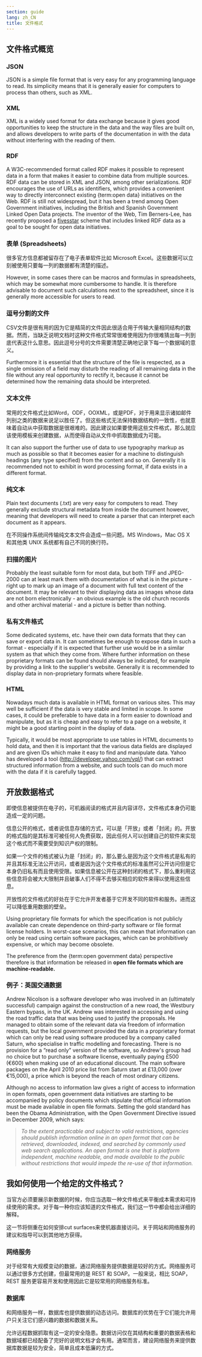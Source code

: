```yaml
---
section: guide
lang: zh_CN
title: 文件格式
---
```


## 文件格式概览

### JSON

JSON is a simple file format that is very easy for any programming language to read. Its simplicity means that it is generally easier for computers to process than others, such as XML.

### XML

XML is a widely used format for data exchange because it gives good opportunities to keep the structure in the data and the way files are built on, and allows developers to write parts of the documentation in with the data without interfering with the reading of them.

### RDF

A W3C-recommended format called RDF makes it possible to represent data in a form that makes it easier to combine data from multiple sources. RDF data can be stored in XML and JSON, among other serializations. RDF encourages the use of URLs as identifiers, which provides a convenient way to directly interconnect existing {term:open data} initiatives on the Web. RDF is still not widespread, but it has been a trend among Open Government initiatives, including the British and Spanish Government Linked Open Data projects. The inventor of the Web, Tim Berners-Lee, has recently proposed a [fivesstar](http://lab.linkeddata.deri.ie/2010/star-scheme-by-example/) scheme that includes linked RDF data as a goal to be sought for open data initiatives.

### 表单 (Spreadsheets)

很多官方信息都被留存在了电子表单软件比如 Microsoft Excel。这些数据可以立刻被使用只要每一列的数据都有清楚的描述。

However, in some cases there can be macros and formulas in spreadsheets, which may be somewhat more cumbersome to handle. It is therefore advisable to document such calculations next to the spreadsheet, since it is generally more accessible for users to read.

### 逗号分割的文件

CSV文件是很有用的因为它是精简的文件因此很适合用于传输大量相同结构的数据。然而，当缺乏说明文档时这种文件格式常常很难使用因为你很难猜出每一列到底代表这什么意思。因此逗号分号的文件需要清楚正确地记录下每一个数据域的意义。

Furthermore it is essential that the structure of the file is respected, as a single omission of a field may disturb the reading of all remaining data in the file without any real opportunity to rectify it, because it cannot be determined how the remaining data should be interpreted.

### 文本文件

常用的文件格式比如Word，ODF，OOXML，或是PDF，对于用来显示诸如邮件列别之类的数据来说足以胜任了。但这些格式无法保持数据结构的一致性，也就意味着自动从中获取数据是很艰难的。因此建议如果要使用这些文件格式，那么就应该使用模板来创建数据，从而使得自动从文件中抓取数据成为可能。

It can also support the further use of data to use typography markup as much as possible so that it becomes easier for a machine to distinguish headings (any type specified) from the content and so on. Generally it is recommended not to exhibit in word processing format, if data exists in a different format.

### 纯文本

Plain text documents (.txt) are very easy for computers to read. They generally exclude structural metadata from inside the document however, meaning that developers will need to create a parser that can interpret each document as it appears.

在不同操作系统间传输纯文本文件会造成一些问题。MS Windows，Mac OS X 和其他类 UNIX 系统都有自己不同的换行符。

### 扫描的图片

Probably the least suitable form for most data, but both TIFF and JPEG-2000 can at least mark them with documentation of what is in the picture - right up to mark up an image of a document with full text content of the document. It may be relevant to their displaying data as images whose data are not born electronically - an obvious example is the old church records and other archival material - and a picture is better than nothing.

### 私有文件格式

Some dedicated systems, etc. have their own data formats that they can save or export data in. It can sometimes be enough to expose data in such a format - especially if it is expected that further use would be in a similar system as that which they come from. Where further information on these proprietary formats can be found should always be indicated, for example by providing a link to the supplier's website. Generally it is recommended to display data in non-proprietary formats where feasible.

### HTML

Nowadays much data is available in HTML format on various sites. This may well be sufficient if the data is very stable and limited in scope. In some cases, it could be preferable to have data in a form easier to download and manipulate, but as it is cheap and easy to refer to a page on a website, it might be a good starting point in the display of data.

Typically, it would be most appropriate to use tables in HTML documents to hold data, and then it is important that the various data fields are displayed and are given IDs which make it easy to find and manipulate data. Yahoo has developed a tool (<http://developer.yahoo.com/yql/>) that can extract structured information from a website, and such tools can do much more with the data if it is carefully tagged.

## 开放数据格式

即使信息被提供在电子的，可机器阅读的格式并且内容详尽，文件格式本身仍可能造成一定的问题。

信息公开的格式，或者说信息存储的方式，可以是「开放」或者「封闭」的。开放的格式指的是其标准可被任何人免费获取，因此任何人可以创建自己的软件来实现这个格式而不需要受到知识产权的限制。

如果一个文件的格式被认为是「封闭」的，那么要么是因为这个文件格式是私有的并且其标准无法公开访问，或者是因为这个文件格式的标准虽然可公开访问但是它本身仍旧私有而且使用受限。如果信息被公开在这种封闭的格式下，那么重利用这些信息将会被大大限制并且破事人们不得不去够买相应的软件来得以使用这些信息。

开放性的文件格式的好处在于它允许开发者基于它开发不同的软件和服务。进而这可以降低重用数据的壁垒。

Using proprietary file formats for which the specification is not publicly available can create dependence on third-party software or file format license holders. In worst-case scenarios, this can mean that information can only be read using certain software packages, which can be prohibitively expensive, or which may become obsolete.

The preference from the {term:open government data} perspective therefore is that information be released in **open file formats which are machine-readable.**

### 例子：英国交通数据

Andrew Nicolson is a software developer who was involved in an (ultimately successful) campaign against the construction of a new road, the Westbury Eastern bypass, in the UK. Andrew was interested in accessing and using the road traffic data that was being used to justify the proposals. He managed to obtain some of the relevant data via freedom of information requests, but the local government provided the data in a proprietary format which can only be read using software produced by a company called Saturn, who specialise in traffic modelling and forecasting. There is no provision for a “read only” version of the software, so Andrew's group had no choice but to purchase a software license, eventually paying £500 (€600) when making use of an educational discount. The main software packages on the April 2010 price list from Saturn start at £13,000 (over €15,000), a price which is beyond the reach of most ordinary citizens.

Although no access to information law gives a right of access to information in open formats, open government data initiatives are starting to be accompanied by policy documents which stipulate that official information must be made available in open file formats. Setting the gold standard has been the Obama Administration, with the Open Government Directive issued in December 2009, which says:

> *To the extent practicable and subject to valid restrictions, agencies should publish information online in an open format that can be retrieved, downloaded, indexed, and searched by commonly used web search applications. An open format is one that is platform independent, machine readable, and made available to the public without restrictions that would impede the re-use of that information.*

## 我如何使用一个给定的文件格式？

当官方必须要展示新数据的时候，你应当选取一种文件格式来平衡成本需求和可持续使用的需求。对于每一种你应该知道的文件格式，我们这一节中都会给出详细的解释。

这一节将侧重在如何安排cut surfaces来使机器直接访问。关于网站和网络服务的建议和指导可以到其他地方获得。

### 网络服务

对于经常有大规模变动的数据，通过网络服务提供数据是较好的方式。网络服务可以通过很多方式创建，但最常用的是 REST 和 SOAP。一般来说，相比 SOAP，REST 服务更容易开发和使用因此它是较常用的网络服务标准。

### 数据库

和网络服务一样，数据库也提供数据的动态访问。数据库的优势在于它们能允许用户只关注它们感兴趣的数据和数据关系。

允许远程数据抓取有这一定的安全隐患。数据访问仅在其结构和重要的数据表格和数据域都已经配备了完好的说明文档才会有用。通常而言，建设网络服务来提供数据库数据是较为安全，简单且成本低廉的方式。